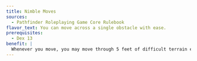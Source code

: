 ```yaml
---
title: Nimble Moves
sources:
  - Pathfinder Roleplaying Game Core Rulebook
flavor_text: You can move across a single obstacle with ease.
prerequisites:
  - Dex 13
benefit: |
  Whenever you move, you may move through 5 feet of difficult terrain each round as if it were normal terrain. This feat allows you to take a 5-foot step into difficult terrain.
---
```



